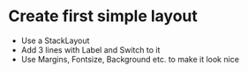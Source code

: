 # Create first simple layout
- Use a StackLayout
- Add 3 lines with Label and Switch to it
- Use Margins, Fontsize, Background etc. to make it look nice